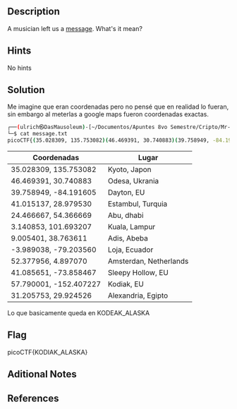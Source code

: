 ## Description
A musician left us a [message](https://jupiter.challenges.picoctf.org/static/d5570d48262dbba2a31f2a940409ad9d/message.txt). What's it mean?

## Hints
No hints

## Solution
Me imagine que eran coordenadas pero no pensé que en realidad lo fueran, sin embargo al meterlas a google maps fueron coordenadas exactas.
```bash
┌──(ulrich㉿DasMausoleum)-[~/Documentos/Apuntes 8vo Semestre/Cripto/Mr-Worldwide]
└─$ cat message.txt 
picoCTF{(35.028309, 135.753082)(46.469391, 30.740883)(39.758949, -84.191605)(41.015137, 28.979530)(24.466667, 54.366669)(3.140853, 101.693207)_(9.005401, 38.763611)(-3.989038, -79.203560)(52.377956, 4.897070)(41.085651, -73.858467)(57.790001, -152.407227)(31.205753, 29.924526)}
```

|Coordenadas | Lugar |
| --------------------- | ---------- |
| 35.028309, 135.753082 | Kyoto, Japon |
| 46.469391, 30.740883 | Odesa, Ukrania |
|39.758949, -84.191605 | Dayton, EU | 
|41.015137, 28.979530 | Estambul, Turquia |
|24.466667, 54.366669| Abu, dhabi |
|3.140853, 101.693207| Kuala, Lampur |
|9.005401, 38.763611|Adis, Abeba|
|-3.989038, -79.203560|Loja, Ecuador|
|52.377956, 4.897070|Amsterdan, Netherlands|
|41.085651, -73.858467| Sleepy Hollow, EU|
|57.790001, -152.407227| Kodiak, EU |
|31.205753, 29.924526| Alexandria, Egipto |

Lo que basicamente queda en KODEAK_ALASKA

## Flag
picoCTF{KODIAK_ALASKA}

## Aditional Notes

## References
